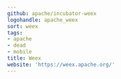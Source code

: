 ```yaml
---
github: apache/incubator-weex
logohandle: apache_weex
sort: weex
tags:
- apache
- dead
- mobile
title: Weex
website: 'https://weex.apache.org/'
---
```

